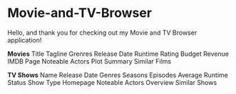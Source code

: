 # Movie-and-TV-Browser

Hello, and thank you for checking out my Movie and TV Browser application!

**Movies**
Title
Tagline
Grenres
Release Date
Runtime
Rating
Budget
Revenue
IMDB Page
Noteable Actors
Plot Summary
Similar Films

**TV Shows**
Name
Release Date
Genres
Seasons
Episodes
Average Runtime
Status
Show Type
Homepage
Noteable Actors
Overview
Similar Shows
